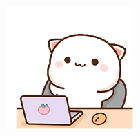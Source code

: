 <center><img src="/gif1.gif"></center>
<link rel="stylesheet" href="https://cdn.jsdelivr.net/gh/devicons/devicon@v2.15.1/devicon.min.css">
